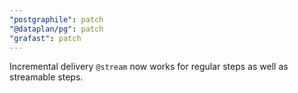 ```yaml
---
"postgraphile": patch
"@dataplan/pg": patch
"grafast": patch
---
```


Incremental delivery `@stream` now works for regular steps as well as streamable
steps.
